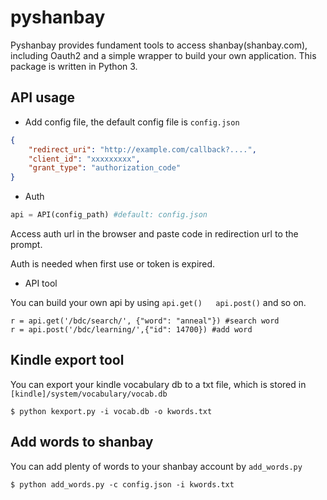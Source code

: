 # pyshanbay
Pyshanbay provides fundament tools to access shanbay(shanbay.com), including Oauth2 and a simple wrapper to build your own application.
This package is written in Python 3.

## API usage
* Add config file, the default config file is `config.json`

```json
{
    "redirect_uri": "http://example.com/callback?....",
    "client_id": "xxxxxxxxx",
    "grant_type": "authorization_code"
}
```
* Auth

```python
api = API(config_path) #default: config.json
```
Access auth url in the browser and paste code in redirection url to the prompt.

Auth is needed when first use or token is expired.

* API tool

You can build your own api by using `api.get()   api.post()` and so on.

```
r = api.get('/bdc/search/', {"word": "anneal"}) #search word
r = api.post('/bdc/learning/',{"id": 14700}) #add word
```

## Kindle export tool
You can export your kindle vocabulary db to a txt file, which is stored in `[kindle]/system/vocabulary/vocab.db`

```shell
$ python kexport.py -i vocab.db -o kwords.txt
```

## Add words to shanbay
You can add plenty of words to your shanbay account by `add_words.py`


```shell
$ python add_words.py -c config.json -i kwords.txt
```

 



